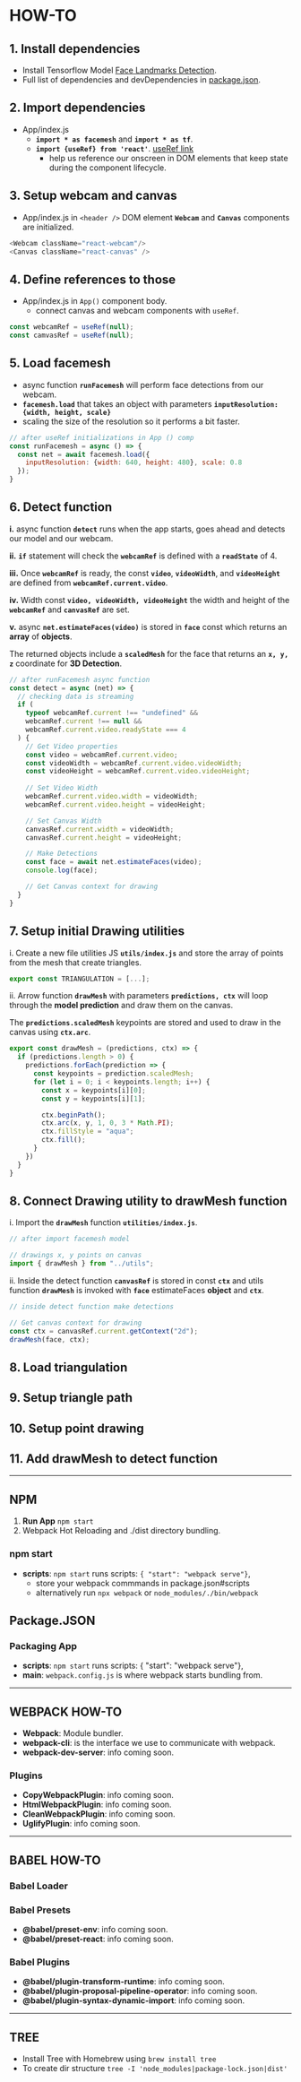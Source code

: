 # HOW-TO

## **1.** Install dependencies

- Install Tensorflow Model [Face Landmarks Detection](https://www.npmjs.com/package/@tensorflow-models/face-landmarks-detection).
- Full list of dependencies and devDependencies in [package.json]().

## **2.** Import dependencies

- App/index.js
  - **`import * as facemesh`** and **`import * as tf`**.
  - **`import {useRef} from 'react'`**. [useRef link](https://reactjs.org/docs/hooks-reference.html#useref)
    - help us reference our onscreen in DOM elements that keep state during the component lifecycle.

## **3.** Setup webcam and canvas

- App/index.js in `<header />` DOM element **`Webcam`** and **`Canvas`** components are initialized.

```javascript
<Webcam className="react-webcam"/>
<Canvas className="react-canvas" />
```

## **4.** Define references to those

- App/index.js in `App()` component body.
  - connect canvas and webcam components with `useRef`.

```javascript
const webcamRef = useRef(null);
const camvasRef = useRef(null);
```

## **5.** Load facemesh

- async function **`runFacemesh`** will perform face detections from our webcam.
- **`facemesh.load`** that takes an object with parameters **`inputResolution: {width, height, scale}`**
- scaling the size of the resolution so it performs a bit faster.

```javascript
// after useRef initializations in App () comp
const runFacemesh = async () => {
  const net = await facemesh.load({
    inputResolution: {width: 640, height: 480}, scale: 0.8
  });
}
```

## **6.** Detect function

  **i.** async function **`detect`** runs when the app starts, goes ahead and detects our model and our webcam.

  **ii.** **`if`** statement will check the **`webcamRef`** is defined with a **`readState`** of 4.

  **iii.** Once **`webcamRef`** is ready, the const **`video`**, **`videoWidth`**, and **`videoHeight`** are defined from **`webcamRef.current.video`**.

  **iv.** Width const **`video, videoWidth, videoHeight`** the width and height of the **`webcamRef`** and **`canvasRef`** are set.

  **v.** async **`net.estimateFaces(video)`** is stored in **`face`** const which returns an **array** of **objects**.

  The returned objects include a **`scaledMesh`** for the face that returns an **`x, y, z`** coordinate for **3D Detection**.

  ```javascript
  // after runFacemesh async function
  const detect = async (net) => {
    // checking data is streaming
    if (
      typeof webcamRef.current !== "undefined" && 
      webcamRef.current !== null && 
      webcamRef.current.video.readyState === 4 
    ) {
      // Get Video properties
      const video = webcamRef.current.video;
      const videoWidth = webcamRef.current.video.videoWidth;
      const videoHeight = webcamRef.current.video.videoHeight;
      
      // Set Video Width
      webcamRef.current.video.width = videoWidth;
      webcamRef.current.video.height = videoHeight;

      // Set Canvas Width
      canvasRef.current.width = videoWidth;
      canvasRef.current.height = videoHeight;

      // Make Detections
      const face = await net.estimateFaces(video);
      console.log(face);

      // Get Canvas context for drawing
    }
  }
  ```

## **7.** Setup initial Drawing utilities

  i. Create a new file utilities JS **`utils/index.js`** and store the array of points from the mesh that create triangles.

  ```javascript
  export const TRIANGULATION = [...];
  ```

  ii. Arrow function **`drawMesh`** with parameters **`predictions, ctx`** will loop through the **model prediction** and draw them on the canvas.

  The **`predictions.scaledMesh`** keypoints are stored and used to draw in the canvas using **`ctx.arc`**.

  ```javascript
  export const drawMesh = (predictions, ctx) => {
    if (predictions.length > 0) {
      predictions.forEach(prediction => {
        const keypoints = prediction.scaledMesh;
        for (let i = 0; i < keypoints.length; i++) {
          const x = keypoints[i][0];
          const y = keypoints[i][1];

          ctx.beginPath();
          ctx.arc(x, y, 1, 0, 3 * Math.PI);
          ctx.fillStyle = "aqua";
          ctx.fill();
        }
      })
    }
  }
  ```

## **8.** Connect Drawing utility to drawMesh function

  i. Import the **`drawMesh`** function **`utilities/index.js`**.

  ```javascript
  // after import facemesh model

  // drawings x, y points on canvas
import { drawMesh } from "../utils";
  ```

  ii. Inside the detect function **`canvasRef`** is stored in const **`ctx`** and utils function **`drawMesh`** is invoked with **`face`** estimateFaces **object** and **`ctx`**.

  ```javascript
  // inside detect function make detections

  // Get canvas context for drawing
  const ctx = canvasRef.current.getContext("2d");
  drawMesh(face, ctx);
  ```

## **8.** Load triangulation

## **9.** Setup triangle path

## **10.** Setup point drawing

## **11.** Add drawMesh to detect function

---

## NPM

1. **Run App** `npm start`
2. Webpack Hot Reloading and ./dist directory bundling.

### npm start

- **scripts**: `npm start` runs scripts: `{ "start": "webpack serve"}`,
  - store your webpack commmands in package.json#scripts
  - alternatively run `npx webpack` or `node_modules/./bin/webpack`

## Package.JSON

### Packaging App

- **scripts**: `npm start` runs scripts: { "start": "webpack serve"},
- **main**: `webpack.config.js` is where webpack starts bundling from.

---

## WEBPACK HOW-TO

- **Webpack**: Module bundler.
- **webpack-cli**: is the interface we use to communicate with webpack.
- **webpack-dev-server**: info coming soon.

### Plugins

- **CopyWebpackPlugin**: info coming soon.
- **HtmlWebpackPlugin**: info coming soon.
- **CleanWebpackPlugin**: info coming soon.
- **UglifyPlugin**: info coming soon.

---

## BABEL HOW-TO

### Babel Loader

### Babel Presets

- **@babel/preset-env**: info coming soon.
- **@babel/preset-react**: info coming soon.

### Babel Plugins

- **@babel/plugin-transform-runtime**: info coming soon.
- **@babel/plugin-proposal-pipeline-operator**: info coming soon.
- **@babel/plugin-syntax-dynamic-import**: info coming soon.

---

## TREE

- Install Tree with Homebrew using `brew install tree`
- To create dir structure `tree -I 'node_modules|package-lock.json|dist'`
